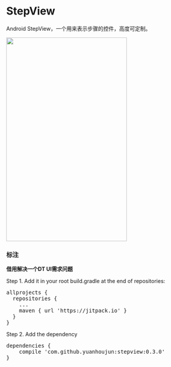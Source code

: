 # StepView
Android StepView，一个用来表示步骤的控件，高度可定制。

<img src="https://github.com/ZongwenSun/StepView/blob/master/image.png" width="320" height="540" />

### 标注
**借用解决一个DT UI需求问题**

Step 1. Add it in your root build.gradle at the end of repositories:
<pre>
allprojects {
  repositories {
    ...
    maven { url 'https://jitpack.io' }
  }
}
</pre>
Step 2. Add the dependency
<pre>
dependencies {
    compile 'com.github.yuanhoujun:stepview:0.3.0'
}
</pre>
